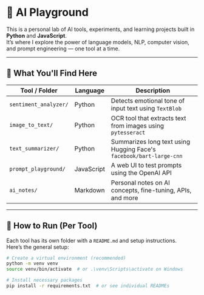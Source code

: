 # 🤖 AI Playground

This is a personal lab of AI tools, experiments, and learning projects built in **Python** and **JavaScript**.  
It’s where I explore the power of language models, NLP, computer vision, and prompt engineering — one tool at a time.

---

## 🧠 What You'll Find Here

| Tool / Folder            | Language     | Description                                                         |
|--------------------------|--------------|---------------------------------------------------------------------|
| `sentiment_analyzer/`    | Python       | Detects emotional tone of input text using `TextBlob`               |
| `image_to_text/`         | Python       | OCR tool that extracts text from images using `pytesseract`         |
| `text_summarizer/`       | Python       | Summarizes long text using Hugging Face's `facebook/bart-large-cnn`|
| `prompt_playground/`     | JavaScript   | A web UI to test prompts using the OpenAI API                       |
| `ai_notes/`              | Markdown     | Personal notes on AI concepts, fine-tuning, APIs, and more          |

---

## 🚀 How to Run (Per Tool)

Each tool has its own folder with a `README.md` and setup instructions.  
Here’s the general setup:

```bash
# Create a virtual environment (recommended)
python -m venv venv
source venv/bin/activate  # or .\venv\Scripts\activate on Windows

# Install necessary packages
pip install -r requirements.txt  # or see individual READMEs
